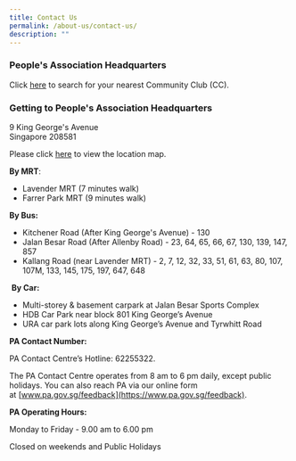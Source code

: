 ```yaml
---
title: Contact Us
permalink: /about-us/contact-us/
description: ""
---
```

### People's Association Headquarters

Click [here](https://www.pa.gov.sg/Our-Network/Community-Clubs/Locate-CCs) to search for your nearest Community Club (CC).

### Getting to People's Association Headquarters


9 King George's Avenue  
Singapore 208581

Please click [here](https://www.onemap.sg/main/v2/?lat=1.30863358731787&lng=103.859134584436) to view the location map.

**By MRT**:

*   Lavender MRT (7 minutes walk)
*   Farrer Park MRT (9 minutes walk)   
      
    

**By Bus:**

*   Kitchener Road (After King George's Avenue) - 130
*   Jalan Besar Road (After Allenby Road) - 23, 64, 65, 66, 67, 130, 139, 147, 857
*   Kallang Road (near Lavender MRT) - 2, 7, 12, 32, 33, 51, 61, 63, 80, 107, 107M, 133, 145, 175, 197, 647, 648

  

 **By Car:**

*   Multi-storey & basement carpark at Jalan Besar Sports Complex  
*   HDB Car Park near block 801 King George’s Avenue
*   URA car park lots along King George’s Avenue and Tyrwhitt Road

**PA Contact Number:** 

PA Contact Centre’s Hotline: 62255322.

The PA Contact Centre operates from 8 am to 6 pm daily, except public holidays. You can also reach PA via our online form at [www.pa.gov.sg/feedback](https://www.pa.gov.sg/feedback).

**PA Operating Hours:** 

Monday to Friday - 9.00 am to 6.00 pm                              

Closed on weekends and Public Holidays

